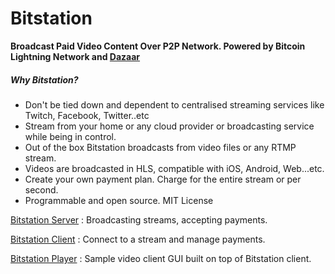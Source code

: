 # Bitstation

**Broadcast Paid Video Content Over P2P Network. Powered by Bitcoin Lightning Network and [Dazaar](https://dazaar.com/)**

##### Why Bitstation?
* Don't be tied down and dependent to centralised streaming services like Twitch, Facebook, Twitter..etc
* Stream from your home or any cloud provider or broadcasting service while being in control.
* Out of the box Bitstation broadcasts from video files or any RTMP stream.
* Videos are broadcasted in HLS, compatible with iOS, Android, Web...etc.
* Create your own payment plan. Charge for the entire stream or per second.
* Programmable and open source. MIT License



[Bitstation Server](https://github.com/rbndg/Bitstation-Broadcaster)   : Broadcasting streams, accepting payments.

[Bitstation Client](https://github.com/rbndg/Bitstation-Client)   : Connect to a stream and manage payments.

[Bitstation Player](https://github.com/rbndg/Bitstation-Player)   : Sample video client GUI built on top of Bitstation client.